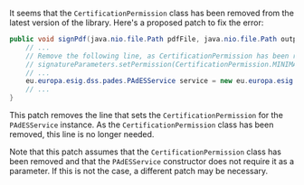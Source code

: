 It seems that the `CertificationPermission` class has been removed from the latest version of the library. Here's a proposed patch to fix the error:
```java
public void signPdf(java.nio.file.Path pdfFile, java.nio.file.Path outputFile, byte[] keyStore, char[] keyStorePassword, boolean binary, SignatureParameters params) throws java.io.IOException {
    // ...
    // Remove the following line, as CertificationPermission has been removed
    // signatureParameters.setPermission(CertificationPermission.MINIMAL_CHANGES_PERMITTED);
    // ...
    eu.europa.esig.dss.pades.PAdESService service = new eu.europa.esig.dss.pades.PAdESService(commonCertificateVerifier);
    // ...
}
```
This patch removes the line that sets the `CertificationPermission` for the `PAdESService` instance. As the `CertificationPermission` class has been removed, this line is no longer needed.

Note that this patch assumes that the `CertificationPermission` class has been removed and that the `PAdESService` constructor does not require it as a parameter. If this is not the case, a different patch may be necessary.